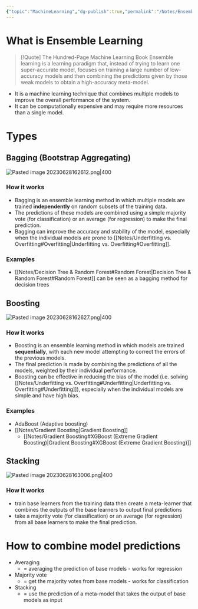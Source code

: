 ```yaml
---
{"topic":"MachineLearning","dg-publish":true,"permalink":"/Notes/Ensemble Learning/","dgPassFrontmatter":true,"noteIcon":""}
---
```


# What is Ensemble Learning
>[!Quote] The Hundred-Page Machine Learning Book
>Ensemble learning is a learning paradigm that, instead of trying to learn one super-accurate model, focuses on training a large number of low-accuracy models and then combining the predictions given by those weak models to obtain a high-accuracy meta-model.
- It is a machine learning technique that combines multiple models to improve the overall performance of the system. 
- It can be computationally expensive and may require more resources than a single model.

# Types 
## Bagging (Bootstrap Aggregating)
![Pasted image 20230628162612.png|400](/img/user/_assets/images/Pasted%20image%2020230628162612.png)
### How it works
- Bagging is an ensemble learning method in which multiple models are trained **independently** on random subsets of the training data. 
- The predictions of these models are combined using a simple majority vote (for classification) or an average (for regression) to make the final prediction. 
- Bagging can improve the accuracy and stability of the model, especially when the individual models are prone to [[Notes/Underfitting vs. Overfitting#Overfitting\|Underfitting vs. Overfitting#Overfitting]].
### Examples
- [[Notes/Decision Tree & Random Forest#Random Forest\|Decision Tree & Random Forest#Random Forest]] can be seen as a bagging method for decision trees

## Boosting
![Pasted image 20230628162627.png|400](/img/user/_assets/images/Pasted%20image%2020230628162627.png)
### How it works
- Boosting is an ensemble learning method in which models are trained **sequentially**, with each new model attempting to correct the errors of the previous models. 
- The final prediction is made by combining the predictions of all the models, weighted by their individual performance. 
- Boosting can be effective in reducing the bias of the model (i.e. solving [[Notes/Underfitting vs. Overfitting#Underfitting\|Underfitting vs. Overfitting#Underfitting]]), especially when the individual models are simple and have high bias.
### Examples
- AdaBoost (Adaptive boosting)
- [[Notes/Gradient Boosting\|Gradient Boosting]]
	- [[Notes/Gradient Boosting#XGBoost (Extreme Gradient Boosting)\|Gradient Boosting#XGBoost (Extreme Gradient Boosting)]]
## Stacking
![Pasted image 20230628163006.png|400](/img/user/_assets/images/Pasted%20image%2020230628163006.png)
### How it works
- train base learners from the training data then create a meta-learner that combines the outputs of the base learners to output final predictions
-  take a majority vote (for classification) or an average (for regression) from all base learners to make the final prediction. 

# How to combine model predictions
- Averaging
	- = averaging the prediction of base models - works for regression
- Majority vote
	- = get the majority votes from base models - works for classification
- Stacking
	- = use the prediction of a meta-model that takes the output of base models as input 